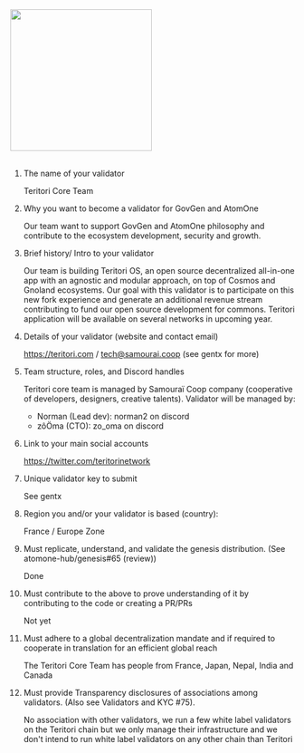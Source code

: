 <img src='https://github.com/atomone-hub/validator/assets/7917064/8e431c70-9f6b-4cf1-a7e8-61d5d4a131a7' width='250'>
<br/>
<br/>

1. The name of your validator

    Teritori Core Team

2. Why you want to become a validator for GovGen and AtomOne

    Our team want to support GovGen and AtomOne philosophy and contribute to the ecosystem development, security and growth.

3. Brief history/ Intro to your validator

    Our team is building Teritori OS, an open source decentralized all-in-one app with an agnostic and modular approach, on top of Cosmos and Gnoland ecosystems. Our goal with this validator is to participate on this new fork experience and generate an additional revenue stream contributing to fund our open source development for commons. Teritori application will be available on several networks in upcoming year.

4. Details of your validator (website and contact email)

    https://teritori.com / tech@samourai.coop (see gentx for more)

5. Team structure, roles, and Discord handles

    Teritori core team is managed by Samouraï Coop company (cooperative of developers, designers, creative talents).
    Validator will be managed by:
    - Norman (Lead dev): norman2 on discord
    - zôÖma (CTO): zo_oma on discord

6. Link to your main social accounts

    https://twitter.com/teritorinetwork

7. Unique validator key to submit

    See gentx

8. Region you and/or your validator is based (country):

    France / Europe Zone

9. Must replicate, understand, and validate the genesis distribution. (See atomone-hub/genesis#65 (review))

    Done

10. Must contribute to the above to prove understanding of it by contributing to the code or creating a PR/PRs

    Not yet

11. Must adhere to a global decentralization mandate and if required to cooperate in translation for an efficient global reach

    The Teritori Core Team has people from France, Japan, Nepal, India and Canada

12. Must provide Transparency disclosures of associations among validators. (Also see Validators and KYC #75).

    No association with other validators, we run a few white label validators on the Teritori chain but we only manage their infrastructure and we don't intend to run white label validators on any other chain than Teritori
